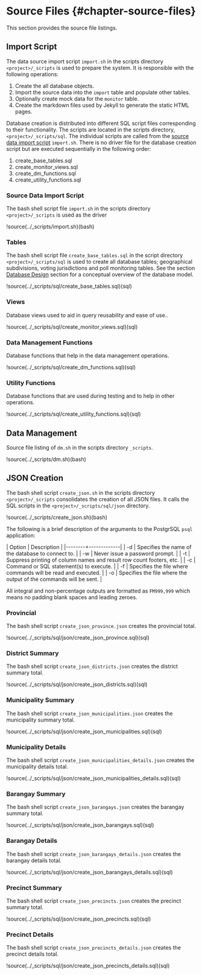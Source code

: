 # Source Files {#chapter-source-files}

This section provides the source file listings.



## Import Script

The data source import script `import.sh` in the scripts directory `<project>/_scripts` is used to prepare the system.
It is responsible with the following operations:

1. Create the all database objects.
2. Import the source data into the `import` table and populate other tables.
3. Optionally create mock data for the `monitor` table.
4. Create the markdown files used by Jekyll to generate the static HTML pages.

Database creation is distributed into different SQL script files corresponding to their functionality.
The scripts are located in the scripts directory, `<project>/_scripts/sql`.
The individual scripts are called from the [source data import script](#source-data-import-script) `import.sh`.
There is no driver file for the database creation script but are executed sequentially in the following order:

1. create_base_tables.sql
3. create_monitor_views.sql
4. create_dm_functions.sql
2. create_utility_functions.sql



### Source Data Import Script <a name="source-data-import-script"></a>

The bash shell script file `import.sh` in the scripts directory `<project>/_scripts` is used as the driver

!source(../_scripts/import.sh)(bash)



### Tables

The bash shell script file `create_base_tables.sql` in the script directory `<project>/_scripts/sql` is used to create all database tables; geographical subdivisions, voting jurisdictions and poll monitoring tables.
See the section [Database Design](#database-design) section for a conceptual overview of the database model.

!source(../_scripts/sql/create_base_tables.sql)(sql)



### Views

Database views used to aid in query reusability and ease of use..

!source(../_scripts/sql/create_monitor_views.sql)(sql)



### Data Management Functions

Database functions that help in the data management operations.

!source(../_scripts/sql/create_dm_functions.sql)(sql)



### Utility Functions

Database functions that are used during testing and to help in other operations.

!source(../_scripts/sql/create_utility_functions.sql)(sql)



## Data Management

Source file listing of `dm.sh` in the scripts directory `_scripts`.

!source(../_scripts/dm.sh)(bash)



## JSON Creation

The bash shell script `create_json.sh` in the scripts directory `<project>/_scripts` consolidates the creation of all JSON files.
It calls the SQL scripts in the `<project>/_scripts/sql/json` directory.

!source(../_scripts/create_json.sh)(bash)

The following is a brief description of the arguments to the PostgrSQL `psql` application:

| Option | Description |
|--------+-------------|
| -d     | Specifies the name of the database to connect to. |
| -w     | Never issue a password prompt. |
| -t     | Suppress printing of column names and result row count footers, etc. |
| -c     | Command or SQL statement(s) to execute. |
| -f     | Specifies the file where commands will be read and executed. |
| -o     | Specifies the file where the output of the commands will be sent. |

All integral and non-percentage outputs are formatted as `FM999,999` which means no padding blank spaces and leading zeroes.



### Provincial

The bash shell script `create_json_province.json` creates the provincial total.

!source(../_scripts/sql/json/create_json_province.sql)(sql)



### District Summary

The bash shell script `create_json_districts.json` creates the district summary total.

!source(../_scripts/sql/json/create_json_districts.sql)(sql)



### Municipality Summary

The bash shell script `create_json_municipalities.json` creates the municipality summary total.

!source(../_scripts/sql/json/create_json_municipalities.sql)(sql)



### Municipality Details

The bash shell script `create_json_municipalities_details.json` creates the municipality details total.

!source(../_scripts/sql/json/create_json_municipalities_details.sql)(sql)



### Barangay Summary

The bash shell script `create_json_barangays.json` creates the barangay summary total.

!source(../_scripts/sql/json/create_json_barangays.sql)(sql)



### Barangay Details

The bash shell script `create_json_barangays_details.json` creates the barangay details total.

!source(../_scripts/sql/json/create_json_barangays_details.sql)(sql)



### Precinct Summary

The bash shell script `create_json_precincts.json` creates the precinct summary total.

!source(../_scripts/sql/json/create_json_precincts.sql)(sql)



### Precinct Details

The bash shell script `create_json_precincts_details.json` creates the precinct details total.

!source(../_scripts/sql/json/create_json_precincts_details.sql)(sql)

